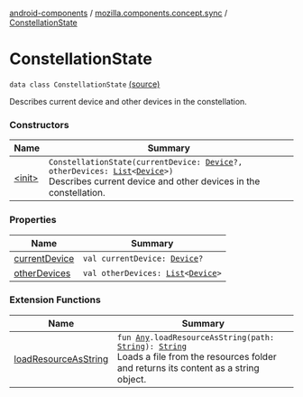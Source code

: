 [android-components](../../index.md) / [mozilla.components.concept.sync](../index.md) / [ConstellationState](./index.md)

# ConstellationState

`data class ConstellationState` [(source)](https://github.com/mozilla-mobile/android-components/blob/master/components/concept/sync/src/main/java/mozilla/components/concept/sync/Devices.kt#L101)

Describes current device and other devices in the constellation.

### Constructors

| Name | Summary |
|---|---|
| [&lt;init&gt;](-init-.md) | `ConstellationState(currentDevice: `[`Device`](../-device/index.md)`?, otherDevices: `[`List`](https://kotlinlang.org/api/latest/jvm/stdlib/kotlin.collections/-list/index.html)`<`[`Device`](../-device/index.md)`>)`<br>Describes current device and other devices in the constellation. |

### Properties

| Name | Summary |
|---|---|
| [currentDevice](current-device.md) | `val currentDevice: `[`Device`](../-device/index.md)`?` |
| [otherDevices](other-devices.md) | `val otherDevices: `[`List`](https://kotlinlang.org/api/latest/jvm/stdlib/kotlin.collections/-list/index.html)`<`[`Device`](../-device/index.md)`>` |

### Extension Functions

| Name | Summary |
|---|---|
| [loadResourceAsString](../../mozilla.components.support.test.file/kotlin.-any/load-resource-as-string.md) | `fun `[`Any`](https://kotlinlang.org/api/latest/jvm/stdlib/kotlin/-any/index.html)`.loadResourceAsString(path: `[`String`](https://kotlinlang.org/api/latest/jvm/stdlib/kotlin/-string/index.html)`): `[`String`](https://kotlinlang.org/api/latest/jvm/stdlib/kotlin/-string/index.html)<br>Loads a file from the resources folder and returns its content as a string object. |
